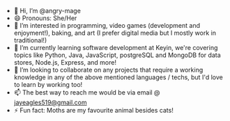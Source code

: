 - 👋 Hi, I’m @angry-mage
- 😄 Pronouns: She/Her
- 👀 I’m interested in programming, video games (development and enjoyment!), baking, and art (I prefer digital media but I mostly work in traditional!)
- 🌱 I’m currently learning software development at Keyin, we're covering topics like Python, Java, JavaScript, postgreSQL and MongoDB for data stores, Node.js, Express, and more!
- 💞️ I’m looking to collaborate on any projects that require a working knowledge in any of the above mentioned languages / techs, but I'd love to learn by working too!
- 📫 The best way to reach me would be via email @ jayeagles519@gmail.com
- ⚡ Fun fact: Moths are my favourite animal besides cats!
